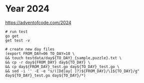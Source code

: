 # Year 2024

https://adventofcode.com/2024

```shell
# run test
go get
get test -v
```

```shell
# create new day files
(export FROM_DAY=06 TO_DAY=10 \
&& touch testdata/day${TO_DAY}_{sample,puzzle}.txt \
&& cp -r day${FROM_DAY} day${TO_DAY} \
&& cp day${FROM_DAY}_test.go day${TO_DAY}_test.go \
&& sed -i '' -E -e "s/([Dd]ay[ ]?)${FROM_DAY}/\1${TO_DAY}/g" day${TO_DAY}_test.go day${TO_DAY}/*)
```
